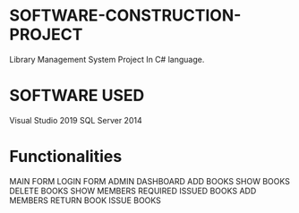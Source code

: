 # SOFTWARE-CONSTRUCTION-PROJECT
Library Management System
Project In C# language.
# SOFTWARE USED
Visual Studio 2019
SQL Server 2014
# Functionalities
MAIN FORM
LOGIN FORM
ADMIN DASHBOARD
ADD BOOKS
SHOW BOOKS
DELETE BOOKS
SHOW MEMBERS REQUIRED
ISSUED BOOKS
ADD MEMBERS
RETURN BOOK
ISSUE BOOKS

